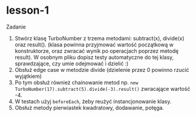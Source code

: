 # lesson-1

Zadanie

1. Stwórz klasę TurboNumber z trzema metodami: subtract(x), divide(x) oraz result(). (klasa powinna przyjmować wartość początkową w konstruktorze, oraz zwracać wynik po operacjach poprzez metodę result).
W osobnym pliku dopisz testy automatyczne do tej klasy, sprawdzające, czy umie odejmować i dzielić :)
2. Obsłuż edge case w metodzie divide (dzielenie przez 0 powinno rzucić wyjątkiem)
3. Po tym obsłuż również chainowanie metod np. `new TurboNumber(17).subtract(5).divide(-3).result()` zwracające wartość -4.
4. W testach użyj `beforeEach`, żeby reużyć instancjonowanie klasy.
5. Obsłuż metody pierwiastek kwadratowy, dodawanie, potęga. 
